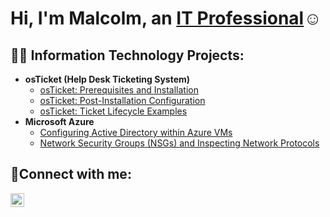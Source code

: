 <h1>Hi, I'm Malcolm, an <a href="https://linkedin.com/in/malcolm-jackson-46abb052">IT Professional</a>☺</h1>

<h2>👨‍💻 Information Technology Projects:</h2>

- <b>osTicket (Help Desk Ticketing System)</b>
  - [osTicket: Prerequisites and Installation](https://github.com/MalcolmJJackson/osticket-prereqs)
  - [osTicket: Post-Installation Configuration](https://github.com/MalcolmJJackson/post-install-config)
  - [osTicket: Ticket Lifecycle Examples](https://github.com/MalcolmJJackson/ticket-lifecycle)
- <b>Microsoft Azure</b>
  - [Configuring Active Directory within Azure VMs](https://github.com/MalcolmJJackson/configure-ad)
  - [Network Security Groups (NSGs) and Inspecting Network Protocols](https://github.com/MalcolmJJackson/azure-network-protocols)

<h2>🤳Connect with me:</h2>

[<img align="left" alt="Josh | LinkedIn" width="22px" src="https://cdn.jsdelivr.net/npm/simple-icons@v3/icons/linkedin.svg" />][linkedin]

[linkedin]: https://linkedin.com/in/malcolm-jackson-46abb052/

